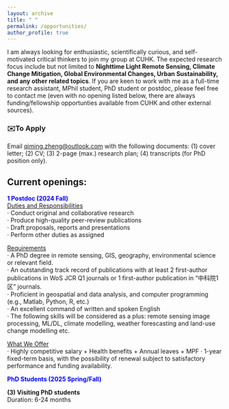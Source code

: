```yaml
---
layout: archive
title: " "
permalink: /opportunities/
author_profile: true
---
```


I am always looking for enthusiastic, scientifically curious, and self-motivated critical thinkers to join my group at CUHK. The expected research focus include but not limited to **Nighttime Light Remote Sensing, Climate Change Mitigation, Global Environmental Changes, Urban Sustainability, and any other related topics**. If you are keen to work with me as a full-time research assistant, MPhil student, PhD student or postdoc, please feel free to contact me (even with no opening listed below, there are always funding/fellowship opportunties available from CUHK and other external sources). 

### ✉️To Apply
Email <u>qiming.zheng@outlook.com</u> with the following documents: (1) cover letter; (2) CV; (3) 2-page (max.) research plan; (4) transcripts (for PhD position only).

## Current openings: 
**<font color= Blue>1 Postdoc (2024 Fall)</font>**     
<u>Duties and Responsibilities</u>  
· Conduct original and collaborative research  
· Produce high-quality peer-review publications  
· Draft proposals, reports and presentations  
· Perform other duties as assigned  

<u>Requirements</u>  
· A PhD degree in remote sensing, GIS, geography, environmental science or relevant field.  
· An outstanding track record of publications with at least 2 first-author publications in WoS JCR Q1 journals or 1 first-author publication in “中科院1区” journals.  
· Proficient in geospatial and data analysis, and computer programming (e.g., Matlab, Python, R, etc.)  
· An excellent command of written and spoken English  
· The following skills will be considered as a plus: remote sensing image processing, ML/DL, climate modelling, weather forescasting and land-use change modelling etc.

<u>What We Offer</u>  
· Highly competitive salary + Health benefits + Annual leaves + MPF
· 1-year fixed-term basis, with the possibility of renewal subject to satisfactory performance and funding availability.

**<font color= Blue>PhD Students (2025 Spring/Fall)</font>**     


**(3) Visiting PhD students**    
Duration: 6-24 months
